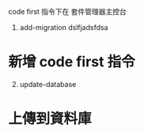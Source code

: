 code first 指令下在 套件管理器主控台
1. add-migration dslfjadsfdsa
# 新增 code first 指令
2. update-database
# 上傳到資料庫